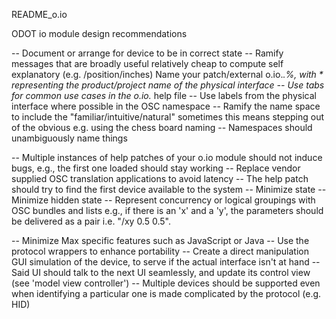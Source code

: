 README_o.io

ODOT io module design recommendations

-- Document or arrange for device to be in correct state
-- Ramify messages that are 
	broadly useful
	relatively cheap to compute
	self explanatory (e.g. /position/inches)
 Name your patch/external  o.io.*.%, with * representing the product/project name of the physical interface
-- Use tabs for common use cases in the o.io.*  help file
-- Use labels from the physical interface where possible in the OSC namespace
-- Ramify the name space to include the "familiar/intuitive/natural" sometimes this means stepping out of the obvious
e.g. using the chess board naming
-- Namespaces should unambiguously name things

-- Multiple instances of help patches of your o.io module should not induce bugs, e.g., the first one loaded should stay working
-- Replace vendor supplied OSC translation applications to avoid latency
-- The help patch should try to find the first device available to the system
-- Minimize state
-- Minimize hidden state
-- Represent concurrency or logical groupings with  OSC bundles and lists e.g., if there is an 'x' and a 'y', the parameters should be delivered as a pair i.e. "/xy 0.5 0.5".  

-- Minimize Max specific features such as JavaScript or Java
-- Use the protocol wrappers to enhance portability
-- Create a direct manipulation GUI simulation of the device, to serve if the actual interface isn't at hand
-- Said UI should talk to the next UI seamlessly, and update its control view (see 'model view controller')
-- Multiple devices should be supported even when identifying a particular one is made complicated by the protocol (e.g. HID)

